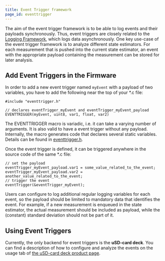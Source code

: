 ```yaml
---
title: Event Trigger framework
page_id: eventtrigger
---
```


The aim of the event trigger framework is to be able to log events and their payloads
synchronously. Thus, event triggers are closely related to the [Logging Framework](/docs/userguides/logparam.md), which
logs data asynchronously. One key use-case of the event trigger framework is to analyze different state estimators.
For each measurement that is pushed into the current state estimator, an event with the appropriate payload containing
the measurement can be stored for later analysis.

## Add Event Triggers in the Firmware

In order to add a new event trigger named `myEvent` with a payload of two variables, you have to add the following near the top of your *.c file:

``` {.c}
#include "eventtrigger.h"

// declares eventTrigger_myEvent and eventTrigger_myEvent_payload
EVENTTRIGGER(myEvent, uint8, var1, float, var2)
```

The EVENTTRIGGER macro is variadic, i.e. it can take a varying number of arguments. It is also valid to have a event trigger without any payload.
Internally, the macro generates code that declares several static variables. Details can be found in [eventtrigger.h](https://github.com/bitcraze/crazyflie-firmware/blob/master/src/modules/interface/eventtrigger.h).

Once the event trigger is defined, it can be triggered anywhere in the source code of the same *.c file:

``` {.c}
// set the payload
eventTrigger_myEvent_payload.var1 = some_value_related_to_the_event;
eventTrigger_myEvent_payload.var2 = another_value_related_to_the_event;
// trigger the event
eventTrigger(&eventTrigger_myEvent);
```

Users can configure to log additional regular logging variables for each event, so the payload should be limited to mandatory data that identifies the event.
For example, if a new measurement is enqueued in the state estimator, the actual measurement should be included as payload, while the (constant) standard deviation 
should not be part of it.

## Using Event Triggers

Currently, the only backend for event triggers is the **uSD-card deck**. You can find a description of how to configure
and analyze the events on the usage tab of [the uSD-card deck product page](https://www.bitcraze.io/products/micro-sd-card-deck/).
